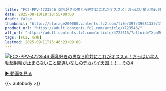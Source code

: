 ```yaml
---
title: "FC2-PPV-4723546 爆乳好きの男なら絶対にこれがオススメ！おっぱい星人勃起射精が止まらないこと間違いなしのデカパイ天国！！　その4"
date: 2025-08-10T18:18:55+09:00
draft: false
thumbnail: "https://storage200000.contents.fc2.com/file/397/39681335/1752299155.87.jpg"
product_url: "https://adult.contents.fc2.com/article/4723546/"
aff_url: "https://adult.contents.fc2.com/article/4723546/?affuid=TXpnM01qYzFNalk9"
tags: [FC2, 収集]
lastmod: 2025-09-11T15:46:23+09:00
---
```

[![FC2-PPV-4723546 爆乳好きの男なら絶対にこれがオススメ！おっぱい星人勃起射精が止まらないこと間違いなしのデカパイ天国！！　その4](https://storage200000.contents.fc2.com/file/397/39681335/1752299155.87.jpg)](https://adult.contents.fc2.com/article/4723546/?affuid=TXpnM01qYzFNalk9)

[▶︎ 動画を見る](https://adult.contents.fc2.com/article/4723546/?affuid=TXpnM01qYzFNalk9)


{{< autobody >}}
